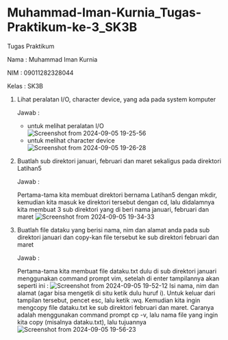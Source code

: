 # Muhammad-Iman-Kurnia_Tugas-Praktikum-ke-3_SK3B

Tugas Praktikum

Nama  : Muhammad Iman Kurnia

NIM   : 09011282328044

Kelas : SK3B

1. Lihat peralatan I/O, character device, yang ada pada system komputer
   
   Jawab :
   
   - untuk melihat peralatan I/O
     ![Screenshot from 2024-09-05 19-25-56](https://github.com/user-attachments/assets/da4f218f-25ba-451c-9ba5-0a445fad0db4)
   - untuk melihat character device
     ![Screenshot from 2024-09-05 19-26-28](https://github.com/user-attachments/assets/a76c8d16-6b72-489d-883f-fa641eb748fe)

2. Buatlah sub direktori januari, februari dan maret sekaligus pada direktori Latihan5
   
   Jawab :
   
   Pertama-tama kita membuat direktori bernama Latihan5 dengan mkdir, kemudian kita masuk ke direktori tersebut dengan cd, lalu didalamnya kita membuat 3 sub direktori yang     di beri nama januari, februari dan maret
   ![Screenshot from 2024-09-05 19-34-33](https://github.com/user-attachments/assets/7a73ee3e-2b03-4337-ad66-9a20253e4e0a)

3. Buatlah file dataku yang berisi nama, nim dan alamat anda pada sub direktori januari dan copy-kan file tersebut ke sub direktori februari dan maret
   
   Jawab :
   
   Pertama-tama kita membuat file dataku.txt dulu di sub direktori januari menggunakan command prompt vim, setelah di enter tampilannya akan seperti ini :
   ![Screenshot from 2024-09-05 19-52-12](https://github.com/user-attachments/assets/8a0e7567-eccf-427e-9863-e762a519b3b3)
   Isi nama, nim dan alamat (agar bisa mengetik di situ ketik dulu huruf i). Untuk keluar dari tampilan tersebut, pencet esc, lalu ketik :wq. Kemudian kita ingin mengcopy       file dataku.txt ke sub direktori februari dan maret. Caranya adalah menggunakan command prompt cp -v, lalu nama file yang ingin kita copy (misalnya dataku.txt), lalu         tujuannya
   ![Screenshot from 2024-09-05 19-56-23](https://github.com/user-attachments/assets/347e481e-3f75-4833-a74c-223922054ef4)


